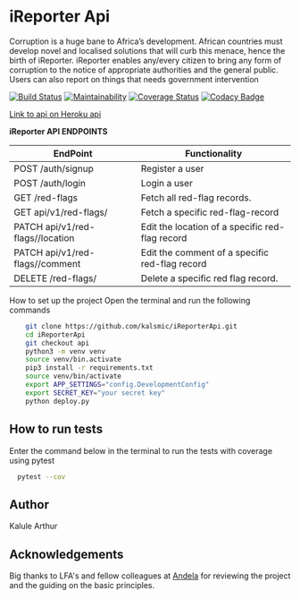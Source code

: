 # iReporter Api

Corruption is a huge bane to Africa’s development. African countries must develop novel and
localised solutions that will curb this menace, hence the birth of iReporter. iReporter enables
any/every citizen to bring any form of corruption to the notice of appropriate authorities and the general public. Users can also report on things that needs government intervention

[![Build Status](https://travis-ci.com/kalsmic/iReporterApi.svg?branch=api)](https://travis-ci.com/kalsmic/iReporterApi)
[![Maintainability](https://api.codeclimate.com/v1/badges/2b2df2ba4fc8d8138ab4/maintainability)](https://codeclimate.com/github/kalsmic/iReporterApi/maintainability)
[![Coverage Status](https://coveralls.io/repos/github/kalsmic/iReporterApi/badge.svg?branch=api)](https://coveralls.io/github/kalsmic/iReporterApi?branch=api) [![Codacy Badge](https://api.codacy.com/project/badge/Grade/dcaff2f8a36b474da2ed1c144d5630be)](https://www.codacy.com/app/kalsmic/iReporterApi?utm_source=github.com&amp;utm_medium=referral&amp;utm_content=kalsmic/iReporterApi&amp;utm_campaign=Badge_Grade)

[Link to api on Heroku api](https://ireporterapiv1.herokuapp.com/)

**iReporter API ENDPOINTS**

| EndPoint                                                    | Functionality                                      |
| ----------------------------------------------------------- | -------------------------------------------------- |
| POST /auth/signup                                           | Register a user                                    |
| POST /auth/login                                            | Login a user                                       |
| GET /red-flags                                              | Fetch all red-flag records.                        |
| GET api/v1/red-flags/<red-flag-id>                          | Fetch a specific red-flag-record                   |
| PATCH api/v1/red-flags/<red-flag-id>/location               | Edit the location of a specific red-flag record    |
| PATCH api/v1/red-flags/<red-flag-id>/comment                | Edit the comment of a specific red-flag record     |
| DELETE /red-flags/<red-flag-id>                             | Delete a specific red flag record.                 |
  
How to set up the project
Open the terminal and run the following commands
``` bash
    git clone https://github.com/kalsmic/iReporterApi.git
    cd iReporterApi
    git checkout api
    python3 -m venv venv
    source venv/bin.activate
    pip3 install -r requirements.txt
    source venv/bin/activate
    export APP_SETTINGS="config.DevelopmentConfig"
    export SECRET_KEY="your secret key"
    python deploy.py
   ```
   
## How to run tests

Enter the command below in the terminal to run the tests with coverage using
 pytest
```bash
  pytest --cov
  ```
  
## Author

Kalule Arthur

## Acknowledgements

Big thanks to LFA's and fellow colleagues at [Andela](https://andela.com) for reviewing the project and the guiding on the basic principles.
